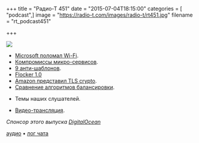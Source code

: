 +++
title = "Радио-Т 451"
date = "2015-07-04T18:15:00"
categories = [ "podcast",]
image = "https://radio-t.com/images/radio-t/rt451.jpg"
filename = "rt_podcast451"

+++

![](https://radio-t.com/images/radio-t/rt451.jpg)

* [Microsoft поломал Wi-Fi](http://prsm.tc/ECX8M6).
* [Компромиссы микро-сервисов](http://habrahabr.ru/post/261689/).
* [9 анти-шаблонов](http://prsm.tc/cBRD9P).
* [Flocker 1.0](http://www.infoq.com/news/2015/07/flocker-docker-volume-migration)
* [Amazon представил TLS crypto](http://www.theregister.co.uk/2015/07/01/amazon_s2n_tls_library/).
* [Сравнение алгоритмов балансировки](http://prsm.tc/MFoeJw).
- Темы наших слушателей.
* [Видео-трансляция](https://www.youtube.com/watch?v=bpMn5y56clA&feature=youtu.be).

_Спонсор этого выпуска [DigitalOcean](https://do.co/radiot)_

[аудио](https://cdn.radio-t.com/rt_podcast451.mp3) • [лог чата](http://chat.radio-t.com/logs/radio-t-451.html)
<audio src="https://cdn.radio-t.com/rt_podcast451.mp3" preload="none"></audio>
